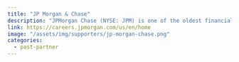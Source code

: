 ```yaml
---
title: "JP Morgan & Chase"
description: "JPMorgan Chase (NYSE: JPM) is one of the oldest financial institutions in the United States."
link: https://careers.jpmorgan.com/us/en/home
image: "/assets/img/supporters/jp-morgan-chase.png"
categories:
  - past-partner
---
```

